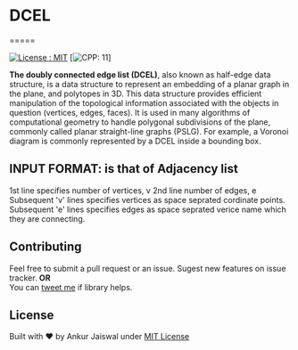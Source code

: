 
# DCEL

=====

[![License : MIT](https://img.shields.io/npm/l/express.svg)](https://ankur.mit-license.org/)
[![CPP: 11](https://img.shields.io/badge/CPP-11-red.svg)]

**The doubly connected edge list (DCEL)**, also known as half-edge data structure, is a data structure to represent an embedding of a planar graph in the plane, and polytopes in 3D.
This data structure provides efficient manipulation of the topological information associated with the objects in question (vertices, edges, faces).
It is used in many algorithms of computational geometry to handle polygonal subdivisions of the plane, commonly called planar straight-line graphs (PSLG).
For example, a Voronoi diagram is commonly represented by a DCEL inside a bounding box.

## INPUT FORMAT: is that of Adjacency list

1st line specifies number of vertices, v
2nd line number of edges, e
Subsequent 'v' lines specifies vertices as space seprated cordinate points.
Subsequent 'e' lines specifies edges as space seprated verice name which they are connecting.

## Contributing

Feel free to submit a pull request or an issue. Sugest new features on issue tracker.
**OR**  
You can [tweet me](https://twitter.com/ItsAnkurJ) if library helps.

## License

Built with ♥ by Ankur Jaiswal  under [MIT License](https://ankur.mit-license.org/)

